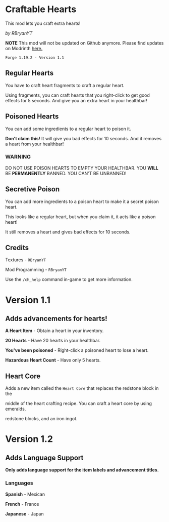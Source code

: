 # Craftable Hearts
This mod lets you craft extra hearts!

*by RBryanYT*

**NOTE** This mod will not be updated on Github anymore. Please find updates on Modrinth [here.](https://modrinth.com/mod/craftable-hearts)

`Forge 1.19.2 - Version 1.1`
## Regular Hearts
You have to craft heart fragments to craft a regular heart.

Using fragments, you can craft hearts that you right-click to get good effects for 5 seconds. And give you an extra heart in your healthbar!
## Poisoned Hearts
You can add some ingredients to a regular heart to poison it.

**Don't claim this!** It will give you bad effects for 10 seconds. And it removes a heart from your healthbar!
### WARNING
DO NOT USE POISON HEARTS TO EMPTY YOUR HEALTHBAR. YOU **WILL** BE **PERMANENTLY** BANNED. YOU CAN'T BE UNBANNED!

## Secretive Poison
You can add more ingredients to a poison heart to make it a secret poison heart.

This looks like a regular heart, but when you claim it, it acts like a poison heart!

It still removes a heart and gives bad effects for 10 seconds.

## Credits

Textures - `RBryanYT`

Mod Programming - `RBryanYT`

Use the `/ch_help` command in-game to get more information.

# Version 1.1

## Adds advancements for hearts!

**A Heart Item** - Obtain a heart in your inventory.

**20 Hearts** - Have 20 hearts in your healthbar.

**You've been poisoned** - Right-click a poisoned heart to lose a heart.

**Hazardous Heart Count** - Have only 5 hearts.

## Heart Core

Adds a new item called the `Heart Core` that replaces the redstone block in the

middle of the heart crafting recipe. You can craft a heart core by using emeralds,

redstone blocks, and an iron ingot.

# Version 1.2

## Adds Language Support

**Only adds language support for the item labels and advancement titles.**

### Languages

**Spanish** - Mexican

**French** - France

**Japanese** - Japan 
